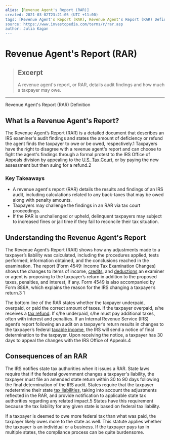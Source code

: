 ```yaml
---
alias: [Revenue Agent's Report (RAR)]
created: 2021-03-02T23:21:05 (UTC +11:00)
tags: [Revenue Agent's Report (RAR), Revenue Agent's Report (RAR) Definition]
source: https://www.investopedia.com/terms/r/rar.asp
author: Julia Kagan
---
```


# Revenue Agent's Report (RAR)

> ## Excerpt
> A revenue agent's report, or RAR, details audit findings and how much a taxpayer may owe.

---

Revenue Agent's Report (RAR) Definition
## What Is a Revenue Agent's Report?

The Revenue Agent’s Report (RAR) is a detailed document that describes an IRS examiner's audit findings and states the amount of deficiency or refund the agent finds the taxpayer to owe or be owed, respectively.1 Taxpayers have the right to disagree with a revenue agent's report and can choose to fight the agent's findings through a formal protest to the IRS Office of Appeals division by appealing to the [U.S. Tax Court](https://www.investopedia.com/terms/t/taxcourt.asp), or by paying the new assessment but then suing for a refund.2

### Key Takeaways

-   A revenue agent's report (RAR) details the results and findings of an IRS audit, including calculations related to any back-taxes that may be owed along with penalty amounts.
-   Taxpayers may challenge the findings in an RAR via tax court proceedings.
-   If the RAR is unchallenged or upheld, delinquent taxpayers may subject to increased fines or jail time if they fail to reconcile their tax situation.

## Understanding the Revenue Agent's Report

The Revenue Agent’s Report (RAR) shows how any adjustments made to a taxpayer’s liability was calculated, including the procedures applied, tests performed, information obtained, and the conclusions reached in the examination. The report (Form 4549: Income Tax Examination Changes) shows the changes to items of income, [credits](https://www.investopedia.com/terms/t/taxcredit.asp), and [deductions](https://www.investopedia.com/terms/d/deduction.asp) an examiner or agent is proposing to the taxpayer’s return in addition to the proposed taxes, penalties, and interest, if any. Form 4549 is also accompanied by Form 886A, which explains the reason for the IRS changing a taxpayer’s return.3 1

The bottom line of the RAR states whether the taxpayer underpaid, overpaid, or paid the correct amount of taxes. If the taxpayer overpaid, s/he receives a [tax refund](https://www.investopedia.com/terms/t/tax-refund.asp). If s/he underpaid, s/he must pay additional taxes, often with interest and penalties. If an Internal Revenue Service (IRS) agent’s report following an audit on a taxpayer’s return results in changes to the taxpayer’s federal [taxable income](https://www.investopedia.com/terms/t/taxableincome.asp), the IRS will send a notice of final determination to the taxpayer. Upon receiving the notice, a taxpayer has 30 days to appeal the changes with the IRS Office of Appeals.4

## Consequences of an RAR

The IRS notifies state tax authorities when it issues a RAR. State laws require that if the federal government changes a taxpayer's liability, the taxpayer must file an amended state return within 30 to 90 days following the final determination of the IRS audit. States require that the taxpayer redetermine their state [tax liabilities](https://www.investopedia.com/terms/t/taxliability.asp), taking into account the adjustments reflected in the RAR, and provide notification to applicable state tax authorities regarding any related impact.5 States have this requirement because the tax liability for any given state is based on federal tax liability.

If a taxpayer is deemed to owe more federal tax than what was paid, the taxpayer likely owes more to the state as well. This statute applies whether the taxpayer is an individual or a business. If the taxpayer pays tax in multiple states, the compliance process can be quite burdensome.
